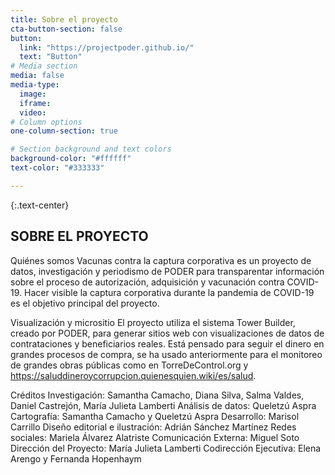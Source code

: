 ```yaml
---
title: Sobre el proyecto
cta-button-section: false
button:
  link: "https://projectpoder.github.io/"
  text: "Button"
# Media section
media: false
media-type:
  image:
  iframe:
  video:
# Column options
one-column-section: true

# Section background and text colors
background-color: "#ffffff"
text-color: "#333333"

---
```


{:.text-center}
## SOBRE EL PROYECTO

Quiénes somos
Vacunas contra la captura corporativa es un proyecto de datos, investigación y periodismo de PODER para transparentar información sobre el proceso de autorización, adquisición y vacunación contra COVID-19. Hacer visible la captura corporativa durante la pandemia de COVID-19 es el objetivo principal del proyecto.

Visualización y micrositio
El proyecto utiliza el sistema Tower Builder, creado por PODER, para generar sitios web con visualizaciones de datos de contrataciones y beneficiarios reales. Está pensado para seguir el dinero en grandes procesos de compra, se ha usado anteriormente para el monitoreo de grandes obras públicas como en TorreDeControl.org y https://saluddineroycorrupcion.quienesquien.wiki/es/salud.

Créditos
Investigación: Samantha Camacho, Diana Silva, Salma Valdes, Daniel Castrejón, María Julieta Lamberti
Análisis de datos: Queletzú Aspra
Cartografía: Samantha Camacho y Queletzú Aspra
Desarrollo: Marisol Carrillo
Diseño editorial e ilustración: Adrián Sánchez Martínez
Redes sociales: Mariela Álvarez Alatriste
Comunicación Externa: Miguel Soto
Dirección del Proyecto: María Julieta Lamberti
Codirección Ejecutiva: Elena Arengo y Fernanda Hopenhaym

